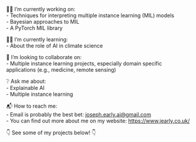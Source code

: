 :man_technologist: I’m currently working on:  
    - Techniques for interpreting multiple instance learning (MIL) models  
    - Bayesian approaches to MIL  
    - A PyTorch MIL library  

:raising_hand_man: I’m currently learning:  
    - About the role of AI in climate science  

:rocket: I’m looking to collaborate on:  
    - Multiple instance learning projects, especially domain specific applications (e.g., medicine, remote sensing)  

:grey_question: Ask me about:  
    - Explainable AI  
    - Multiple instance learning  

:mailbox_with_mail: How to reach me:  
    - Email is probably the best bet: joseph.early.ai@gmail.com  
    - You can find out more about me on my website: https://www.jearly.co.uk/

:point_down: See some of my projects below! :point_down:
